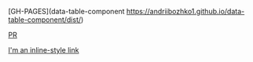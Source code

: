 [GH-PAGES](data-table-component https://andriibozhko1.github.io/data-table-component/dist/)

[PR](https://github.com/andriibozhko1/data-table-component/pull/1)

[I'm an inline-style link](https://www.google.com)

